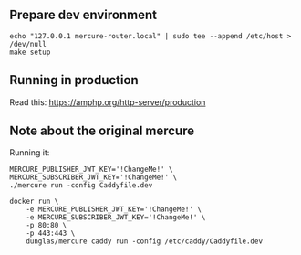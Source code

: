 Prepare dev environment
-----------------------

```
echo "127.0.0.1	mercure-router.local" | sudo tee --append /etc/host > /dev/null
make setup
```

Running in production
---------------------

Read this: https://amphp.org/http-server/production


Note about the original mercure
-------------------------------

Running it:

```
MERCURE_PUBLISHER_JWT_KEY='!ChangeMe!' \ 
MERCURE_SUBSCRIBER_JWT_KEY='!ChangeMe!' \
./mercure run -config Caddyfile.dev
```


```
docker run \
    -e MERCURE_PUBLISHER_JWT_KEY='!ChangeMe!' \
    -e MERCURE_SUBSCRIBER_JWT_KEY='!ChangeMe!' \
    -p 80:80 \
    -p 443:443 \
    dunglas/mercure caddy run -config /etc/caddy/Caddyfile.dev
```

